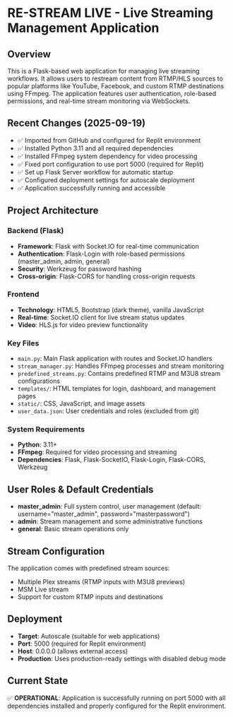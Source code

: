 # RE-STREAM LIVE - Live Streaming Management Application

## Overview
This is a Flask-based web application for managing live streaming workflows. It allows users to restream content from RTMP/HLS sources to popular platforms like YouTube, Facebook, and custom RTMP destinations using FFmpeg. The application features user authentication, role-based permissions, and real-time stream monitoring via WebSockets.

## Recent Changes (2025-09-19)
- ✅ Imported from GitHub and configured for Replit environment
- ✅ Installed Python 3.11 and all required dependencies
- ✅ Installed FFmpeg system dependency for video processing
- ✅ Fixed port configuration to use port 5000 (required for Replit)
- ✅ Set up Flask Server workflow for automatic startup
- ✅ Configured deployment settings for autoscale deployment
- ✅ Application successfully running and accessible

## Project Architecture

### Backend (Flask)
- **Framework**: Flask with Socket.IO for real-time communication
- **Authentication**: Flask-Login with role-based permissions (master_admin, admin, general)
- **Security**: Werkzeug for password hashing
- **Cross-origin**: Flask-CORS for handling cross-origin requests

### Frontend
- **Technology**: HTML5, Bootstrap (dark theme), vanilla JavaScript
- **Real-time**: Socket.IO client for live stream status updates
- **Video**: HLS.js for video preview functionality

### Key Files
- `main.py`: Main Flask application with routes and Socket.IO handlers
- `stream_manager.py`: Handles FFmpeg processes and stream monitoring
- `predefined_streams.py`: Contains predefined RTMP and M3U8 stream configurations
- `templates/`: HTML templates for login, dashboard, and management pages
- `static/`: CSS, JavaScript, and image assets
- `user_data.json`: User credentials and roles (excluded from git)

### System Requirements
- **Python**: 3.11+
- **FFmpeg**: Required for video processing and streaming
- **Dependencies**: Flask, Flask-SocketIO, Flask-Login, Flask-CORS, Werkzeug

## User Roles & Default Credentials
- **master_admin**: Full system control, user management (default: username="master_admin", password="masterpassword")
- **admin**: Stream management and some administrative functions
- **general**: Basic stream operations only

## Stream Configuration
The application comes with predefined stream sources:
- Multiple Plex streams (RTMP inputs with M3U8 previews)
- MSM Live stream
- Support for custom RTMP inputs and destinations

## Deployment
- **Target**: Autoscale (suitable for web applications)
- **Port**: 5000 (required for Replit environment)
- **Host**: 0.0.0.0 (allows external access)
- **Production**: Uses production-ready settings with disabled debug mode

## Current State
✅ **OPERATIONAL**: Application is successfully running on port 5000 with all dependencies installed and properly configured for the Replit environment.